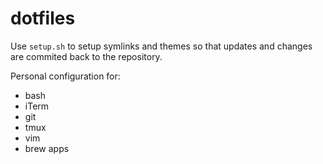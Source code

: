 # dotfiles

Use `setup.sh` to setup symlinks and themes so that updates and changes are commited back to the repository.

Personal configuration for:

- bash
- iTerm
- git
- tmux
- vim
- brew apps
